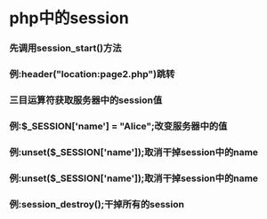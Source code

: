  # php中的session

### 先调用session_start()方法
### 例:header("location:page2.php")跳转
### 三目运算符获取服务器中的session值
### 例:$_SESSION['name'] = "Alice";改变服务器中的值
### 例:unset($_SESSION['name']);取消干掉session中的name
### 例:unset($_SESSION['name']);取消干掉session中的name
### 例:session_destroy();干掉所有的session
